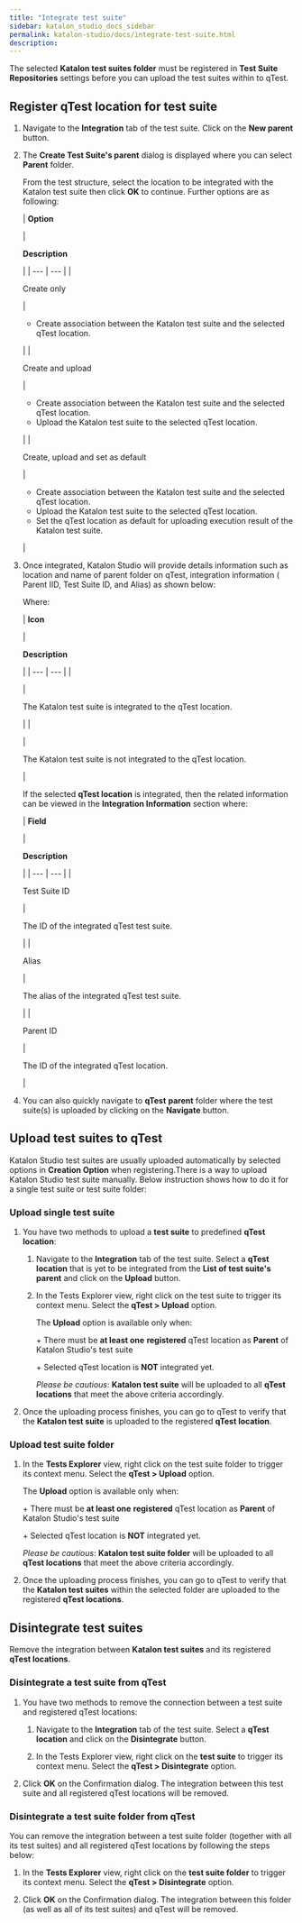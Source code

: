 ```yaml
---
title: "Integrate test suite" 
sidebar: katalon_studio_docs_sidebar
permalink: katalon-studio/docs/integrate-test-suite.html 
description: 
---
```

The selected **Katalon test suites folder** must be registered in **Test Suite Repositories** settings before you can upload the test suites within to qTest.

Register qTest location for test suite
--------------------------------------

1.  Navigate to the **Integration** tab of the test suite. Click on the **New parent** button.  
      
      
      
    
2.  The **Create Test Suite's parent** dialog is displayed where you can select **Parent** folder.
    
      
    
      
    From the test structure, select the location to be integrated with the Katalon test suite then click **OK** to continue. Further options are as following:
    
    | 
    **Option**
    
     | 
    
    **Description**
    
     |
    | --- | --- |
    | 
    
    Create only
    
     | 
    
    *   Create association between the Katalon test suite and the selected qTest location.
    
     |
    | 
    
    Create and upload
    
     | 
    
    *   Create association between the Katalon test suite and the selected qTest location.
    *   Upload the Katalon test suite to the selected qTest location.
    
     |
    | 
    
    Create, upload and set as default
    
     | 
    
    *   Create association between the Katalon test suite and the selected qTest location.
    *   Upload the Katalon test suite to the selected qTest location.
    *   Set the qTest location as default for uploading execution result of the Katalon test suite.
    
     |
    
3.  Once integrated, Katalon Studio will provide details information such as location and name of parent folder on qTest, integration information ( Parent IID, Test Suite ID, and Alias) as shown below:
    
      
    
    Where:
    
    | 
    **Icon**
    
     | 
    
    **Description**
    
     |
    | --- | --- |
    | 
    
     | 
    
    The Katalon test suite is integrated to the qTest location.
    
     |
    | 
    
     | 
    
    The Katalon test suite is not integrated to the qTest location.
    
     |
    
    If the selected **qTest location** is integrated, then the related information can be viewed in the **Integration Information** section where:
    
    | 
    **Field**
    
     | 
    
    **Description**
    
     |
    | --- | --- |
    | 
    
    Test Suite ID
    
     | 
    
    The ID of the integrated qTest test suite.
    
     |
    | 
    
    Alias
    
     | 
    
    The alias of the integrated qTest test suite.
    
     |
    | 
    
    Parent ID
    
     | 
    
    The ID of the integrated qTest location.
    
     |
    
4.  You can also quickly navigate to **qTest** **parent** folder where the test suite(s) is uploaded by clicking on the **Navigate** button.  
      
    

Upload test suites to qTest
---------------------------

Katalon Studio test suites are usually uploaded automatically by selected options in **Creation Option** when registering.There is a way to upload Katalon Studio test suite manually. Below instruction shows how to do it for a single test suite or test suite folder:

### Upload single test suite

1.  You have two methods to upload a **test suite** to predefined **qTest location**:  
      
    1.  Navigate to the **Integration** tab of the test suite. Select a **qTest location** that is yet to be integrated from the **List of test suite's parent** and click on the **Upload** button.  
          
          
          
        
    2.  In the Tests Explorer view, right click on the test suite to trigger its context menu. Select the **qTest > Upload** option.
        
        The **Upload** option is available only when:
        
        \+ There must be **at least one** **registered** qTest location as **Parent** of Katalon Studio's test suite
        
        \+ Selected qTest location is **NOT** integrated yet.
        
        _Please be cautious_: **Katalon test suite** will be uploaded to all **qTest locations** that meet the above criteria accordingly.
        
2.  Once the uploading process finishes, you can go to qTest to verify that the **Katalon test suite** is uploaded to the registered **qTest location**.  
      
    

### Upload test suite folder

1.  In the **Tests Explorer** view, right click on the test suite folder to trigger its context menu. Select the **qTest > Upload** option.
    
    The **Upload** option is available only when:
    
    \+ There must be **at least one** **registered** qTest location as **Parent** of Katalon Studio's test suite
    
    \+ Selected qTest location is **NOT** integrated yet.
    
    _Please be cautious_: **Katalon test suite folder** will be uploaded to all **qTest locations** that meet the above criteria accordingly.
    
2.  Once the uploading process finishes, you can go to qTest to verify that the **Katalon test suites** within the selected folder are uploaded to the registered **qTest locations**.  
      
    

Disintegrate test suites
------------------------

Remove the integration between **Katalon test suites** and its registered **qTest locations**.

### Disintegrate a test suite from qTest

1.  You have two methods to remove the connection between a test suite and registered qTest locations:
    1.  Navigate to the **Integration** tab of the test suite. Select a **qTest location** and click on the **Disintegrate** button.  
        
    2.  In the Tests Explorer view, right click on the **test suite** to trigger its context menu. Select the **qTest > Disintegrate** option.  
          
          
        
2.  Click **OK** on the Confirmation dialog. The integration between this test suite and all registered qTest locations will be removed.

### Disintegrate a test suite folder from qTest

You can remove the integration between a test suite folder (together with all its test suites) and all registered qTest locations by following the steps below:

1.  In the **Tests Explorer** view, right click on the **test suite folder** to trigger its context menu. Select the **qTest > Disintegrate** option.  
    
2.  Click **OK** on the Confirmation dialog. The integration between this folder (as well as all of its test suites) and qTest will be removed.